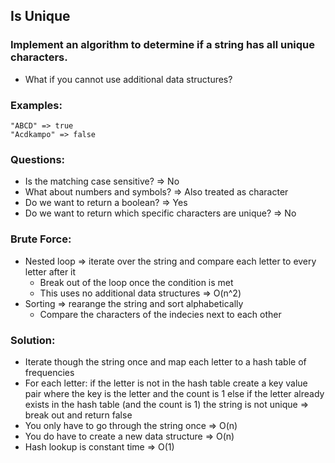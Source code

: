 ## Is Unique
### Implement an algorithm to determine if a string has all unique characters.
- What if you cannot use additional data structures?

### Examples:
```
"ABCD" => true
"Acdkampo" => false
```

### Questions:
- Is the matching case sensitive? => No
- What about numbers and symbols? => Also treated as character
- Do we want to return a boolean? => Yes
- Do we want to return which specific characters are unique? => No

### Brute Force:
- Nested loop => iterate over the string and compare each letter to every letter after it
    - Break out of the loop once the condition is met
    - This uses no additional data structures
=> O(n^2)
- Sorting => rearange the string and sort alphabetically
    - Compare the characters of the indecies next to each other

### Solution:
- Iterate though the string once and map each letter to a hash table of frequencies
- For each letter:
    if the letter is not in the hash table
        create a key value pair where the key is the letter and the count is 1
    else if the letter already exists in the hash table (and the count is 1)
        the string is not unique => break out and return false
- You only have to go through the string once
=> O(n)
- You do have to create a new data structure
=> O(n)
- Hash lookup is constant time => O(1)